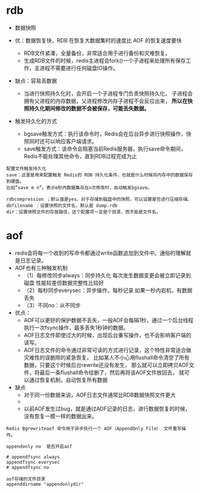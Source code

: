 # rdb
- 数据快照
- 优：数据恢复快，RDB 在恢复大数据集时的速度比 AOF 的恢复速度要快
    - RDB文件紧凑，全量备份，非常适合用于进行备份和灾难恢复。
    - 生成RDB文件的时候，redis主进程会fork()一个子进程来处理所有保存工作，主进程不需要进行任何磁盘IO操作。
- 缺点：容易丢数据
    - 当进行快照持久化时，会开启一个子进程专门负责快照持久化，
    子进程会拥有父进程的内存数据，父进程修改内存子进程不会反应出来，
    **所以在快照持久化期间修改的数据不会被保存，可能丢失数据。**

- 触发持久化的方式
    - bgsave触发方式：执行该命令时，Redis会在后台异步进行快照操作，快照同时还可以响应客户端请求。
    - save触发方式：该命令会阻塞当前Redis服务器，执行save命令期间，Redis不能处理其他命令，直到RDB过程完成为止

``` 配置
配置文件触发持久化
save：这里是用来配置触发 Redis的 RDB 持久化条件，也就是什么时候将内存中的数据保存到硬盘。
比如“save m n”。表示m秒内数据集存在n次修改时，自动触发bgsave。

rdbcompression ；默认值是yes。对于存储到磁盘中的快照，可以设置是否进行压缩存储。
dbfilename ：设置快照的文件名，默认是 dump.rdb
dir：设置快照文件的存放路径，这个配置项一定是个目录，而不能是文件名。
```

# aof
- redis会将每一个收到的写命令都通过write函数追加到文件中。通俗的理解就是日志记录。
- AOF也有三种触发机制
    - （1）每修改同步always：同步持久化 每次发生数据变更会被立即记录到磁盘 性能较差但数据完整性比较好
    - （2）每秒同步everysec：异步操作，每秒记录 如果一秒内宕机，有数据丢失
    - （3）不同no：从不同步
- 优点：
    - AOF可以更好的保护数据不丢失，一般AOF会每隔1秒，通过一个后台线程执行一次fsync操作，最多丢失1秒钟的数据。
    - AOF日志文件即使过大的时候，出现后台重写操作，也不会影响客户端的读写。
    - AOF日志文件的命令通过非常可读的方式进行记录，这个特性非常适合做灾难性的误删除的紧急恢复。
    比如某人不小心用flushall命令清空了所有数据，只要这个时候后台rewrite还没有发生，
    那么就可以立即拷贝AOF文件，将最后一条flushall命令给删了，然后再将该AOF文件放回去，
    就可以通过恢复机制，自动恢复所有数据
- 缺点
    - 对于同一份数据来说，AOF日志文件通常比RDB数据快照文件更大
    - 
    - 以前AOF发生过bug，就是通过AOF记录的日志，进行数据恢复的时候，没有恢复一模一样的数据出来。 
    
```配置
Redis Bgrewriteaof 命令用于异步执行一个 AOF（AppendOnly File） 文件重写操作。

appendonly no  是否开启aof

# appendfsync always
appendfsync everysec
# appendfsync no

aof存储的文件目录
appenddirname "appendonlydir"

```